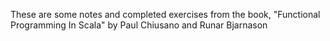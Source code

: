 These are some notes and completed exercises from the book, "Functional Programming In Scala" by Paul Chiusano and Runar Bjarnason